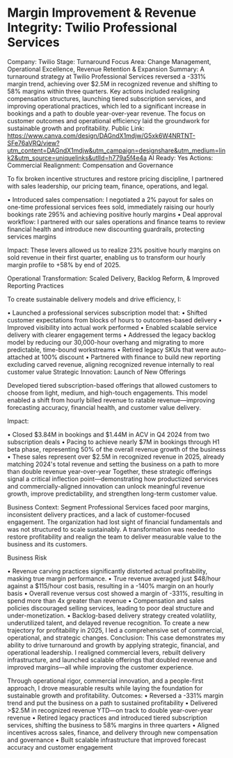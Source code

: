 # Margin Improvement & Revenue Integrity: Twilio Professional Services

Company: Twilio
Stage: Turnaround
Focus Area: Change Management, Operational Excellence, Revenue Retention & Expansion
Summary: A turnaround strategy at Twilio Professional Services reversed a -331% margin trend, achieving over $2.5M in recognized revenue and shifting to 58% margins within three quarters. Key actions included realigning compensation structures, launching tiered subscription services, and improving operational practices, which led to a significant increase in bookings and a path to double year-over-year revenue. The focus on customer outcomes and operational efficiency laid the groundwork for sustainable growth and profitability.
Public Link: https://www.canva.com/design/DAGndX1mdjw/G5xk6W4NRTNT-SFe76aVRQ/view?utm_content=DAGndX1mdjw&utm_campaign=designshare&utm_medium=link2&utm_source=uniquelinks&utlId=h779a5f4e4a
AI Ready: Yes
Actions: Commercial Realignment: Compensation and Governance

To fix broken incentive structures and restore pricing discipline, I partnered with sales leadership, our pricing team, finance, operations, and legal.

• Introduced sales compensation: I negotiated a 2% payout for sales on one-time professional services fees sold, immediately raising our hourly bookings rate 295% and achieving positive hourly margins
• Deal approval workflow: I partnered with our sales operations and finance teams to review financial health and introduce new discounting guardrails, protecting services margins

Impact: These levers allowed us to realize 23% positive hourly margins on sold revenue in their first quarter, enabling us to transform our hourly margin profile to +58% by end of 2025.

Operational Transformation: Scaled Delivery, Backlog Reform, & Improved Reporting Practices

To create sustainable delivery models and drive efficiency, I:

• Launched a professional services subscription model that:
• Shifted customer expectations from blocks of hours to outcomes-based delivery
• Improved visibility into actual work performed
• Enabled scalable service delivery with clearer engagement terms
• Addressed the legacy backlog model by reducing our 30,000-hour overhang and migrating to more predictable, time-bound workstreams
• Retired legacy SKUs that were auto-attached at 100% discount
• Partnered with finance to build new reporting excluding carved revenue, aligning recognized revenue internally to real customer value
Strategic Innovation: Launch of New Offerings

Developed tiered subscription-based offerings that allowed customers to choose from light, medium, and high-touch engagements. This model enabled a shift from hourly billed revenue to ratable revenue—improving forecasting accuracy, financial health, and customer value delivery.

Impact:

• Closed $3.84M in bookings and $1.44M in ACV in Q4 2024 from two subscription deals
• Pacing to achieve nearly $7M in bookings through H1 beta phase, representing 50% of the overall revenue growth of the business
• These sales represent over $2.5M in recognized revenue in 2025, already matching 2024's total revenue and setting the business on a path to more than double revenue year-over-year
Together, these strategic offerings signal a critical inflection point—demonstrating how productized services and commercially-aligned innovation can unlock meaningful revenue growth, improve predictability, and strengthen long-term customer value.

Business Context: Segment Professional Services faced poor margins, inconsistent delivery practices, and a lack of customer-focused engagement. The organization had lost sight of financial fundamentals and was not structured to scale sustainably. A transformation was needed to restore profitability and realign the team to deliver measurable value to the business and its customers.

Business Risk

• Revenue carving practices significantly distorted actual profitability, masking true margin performance.
• True revenue averaged just $48/hour against a $115/hour cost basis, resulting in a -140% margin on an hourly basis
• Overall revenue versus cost showed a margin of -331%, resulting in spend more than 4x greater than revenue
• Compensation and sales policies discouraged selling services, leading to poor deal structure and under-monetization.
• Backlog-based delivery strategy created volatility, underutilized talent, and delayed revenue recognition.
To create a new trajectory for profitability in 2025, I led a comprehensive set of commercial, operational, and strategic changes.
Conclusion: This case demonstrates my ability to drive turnaround and growth by applying strategic, financial, and operational leadership. I realigned commercial levers, rebuilt delivery infrastructure, and launched scalable offerings that doubled revenue and improved margins—all while improving the customer experience.

Through operational rigor, commercial innovation, and a people-first approach, I drove measurable results while laying the foundation for sustainable growth and profitability.
Outcomes: 
• Reversed a -331% margin trend and put the business on a path to sustained profitability
• Delivered >$2.5M in recognized revenue YTD—on track to double year-over-year revenue
• Retired legacy practices and introduced tiered subscription services, shifting the business to 58% margins in three quarters
• Aligned incentives across sales, finance, and delivery through new compensation and governance
• Built scalable infrastructure that improved forecast accuracy and customer engagement